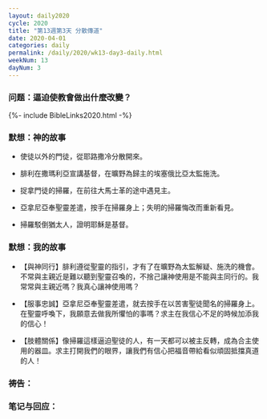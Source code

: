 ```yaml
---
layout: daily2020
cycle: 2020
title: "第13週第3天 分散傳道"
date: 2020-04-01
categories: daily
permalink: /daily/2020/wk13-day3-daily.html
weekNum: 13
dayNum: 3
---
```


### 问题：逼迫使教會做出什麼改變？

{%- include BibleLinks2020.html -%}

### 默想：神的故事 
+ 使徒以外的門徒，從耶路撒冷分散開來。

+ 腓利在撒瑪利亞宣講基督，在曠野為歸主的埃塞俄比亞太監施洗。

+ 捉拿門徒的掃羅，在前往大馬士革的途中遇見主。

+ 亞拿尼亞奉聖靈差遣，按手在掃羅身上；失明的掃羅悔改而重新看見。

+ 掃羅駁倒猶太人，證明耶穌是基督。

### 默想：我的故事
+ 【與神同行】腓利遵從聖靈的指引，才有了在曠野為太監解疑、施洗的機會。不常與主親近是難以聽到聖靈召喚的，不捨己讓神使用是不能與主同行的。我常常與主親近嗎？我真心讓神使用嗎？

+ 【服事忠誠】亞拿尼亞奉聖靈差遣，就去按手在以苦害聖徒聞名的掃羅身上。在聖靈呼喚下，我願意去做我所懼怕的事嗎？求主在我信心不足的時候加添我的信心！

+ 【肢體關係】像掃羅這樣逼迫聖徒的人，有一天都可以被主反轉，成為合主使用的器皿。求主打開我們的眼界，讓我們有信心把福音帶給看似頑固抵擋真道的人！

### 祷告：

### 笔记与回应：
